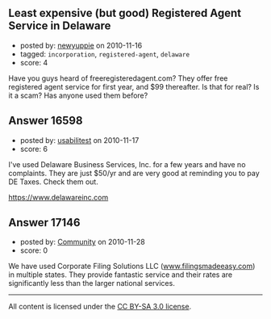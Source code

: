 ## Least expensive (but good) Registered Agent Service in Delaware

- posted by: [newyuppie](https://stackexchange.com/users/-1/1961-newyuppie) on 2010-11-16
- tagged: `incorporation`, `registered-agent`, `delaware`
- score: 4

Have you guys heard of freeregisteredagent.com? They offer free registered agent service for first year, and $99 thereafter. Is that for real? Is it a scam? Has anyone used them before?


## Answer 16598

- posted by: [usabilitest](https://stackexchange.com/users/-1/3024-usabilitest) on 2010-11-17
- score: 6

<p>I've used Delaware Business Services, Inc. for a few years and have no complaints. They are just $50/yr and are very good at reminding you to pay DE Taxes. Check them out.</p>

<p><a href="https://www.delawareinc.com">https://www.delawareinc.com</a></p>



## Answer 17146

- posted by: [Community](https://stackexchange.com/users/-1/-1-community) on 2010-11-28
- score: 0

We have used Corporate Filing Solutions LLC (www.filingsmadeeasy.com) in multiple states.  They provide fantastic service and their rates are significantly less than the larger national services.



---

All content is licensed under the [CC BY-SA 3.0 license](https://creativecommons.org/licenses/by-sa/3.0/).
